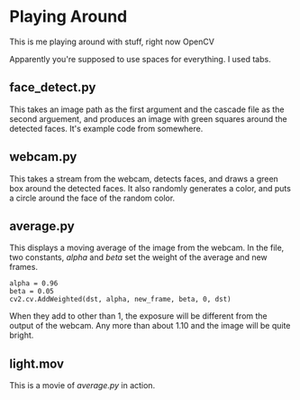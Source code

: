 Playing Around
==============

This is me playing around with stuff, right now OpenCV

Apparently you're supposed to use spaces for everything. I used tabs. 

## face_detect.py ##

This takes an image path as the first argument and the cascade file as the second arguement, and produces an image with green squares around the detected faces. It's example code from somewhere.

## webcam.py ##

This takes a stream from the webcam, detects faces, and draws a green box around the detected faces. It also randomly generates a color, and puts a circle around the face of the random color.

## average.py ##

This displays a moving average of the image from the webcam. In the file, two constants, *alpha* and *beta* set the weight of the average and new frames.

	alpha = 0.96
	beta = 0.05
	cv2.cv.AddWeighted(dst, alpha, new_frame, beta, 0, dst) 
	
When they add to other than 1, the exposure will be different from the output of the webcam. Any more than about 1.10 and the image will be quite bright. 

## light.mov ##

This is a movie of *average.py* in action.


